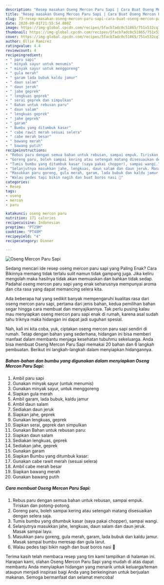 ```yaml
---
description: "Resep masakan Oseng Mercon Paru Sapi | Cara Buat Oseng Mercon Paru Sapi Yang Enak Banget"
title: "Resep masakan Oseng Mercon Paru Sapi | Cara Buat Oseng Mercon Paru Sapi Yang Enak Banget"
slug: 73-resep-masakan-oseng-mercon-paru-sapi-cara-buat-oseng-mercon-paru-sapi-yang-enak-banget
date: 2020-09-01T21:55:54.800Z
image: https://img-global.cpcdn.com/recipes/5facb7adc0c51865/751x532cq70/oseng-mercon-paru-sapi-foto-resep-utama.jpg
thumbnail: https://img-global.cpcdn.com/recipes/5facb7adc0c51865/751x532cq70/oseng-mercon-paru-sapi-foto-resep-utama.jpg
cover: https://img-global.cpcdn.com/recipes/5facb7adc0c51865/751x532cq70/oseng-mercon-paru-sapi-foto-resep-utama.jpg
author: Ollie Ramirez
ratingvalue: 4.4
reviewcount: 4
recipeingredient:
- " paru sapi"
- " minyak sayur untuk menumis"
- " minyak sayur untuk menggoreng"
- " gula merah"
- " garam lada bubuk kaldu jamur"
- " daun salam"
- " daun jeruk"
- " jahe geprek"
- " lengkuas geprek"
- " serai geprek dan simpulkan"
- " Bahan untuk rebusan paru"
- " daun salam"
- " lengkuas geprek"
- " jahe geprek"
- " garam"
- " Bumbu yang ditumbuk kasar"
- " cabe rawit merah sesuai selera"
- " cabe merah besar"
- " bawang merah"
- " bawang putih"
recipeinstructions:
- "Rebus paru dengan semua bahan untuk rebusan, sampai empuk. Tiriskan dan potong-potong."
- "Goreng paru, boleh sampai kering atau setengah matang disesuaikan dengan selera saja."
- "Tumis bumbu yang ditumbuk kasar (saya pakai chopper), sampai wangi."
- "Selanjutnya masukkan jahe, lengkuas, daun salam dan daun jeruk. Masak sampai layu."
- "Masukkan paru goreng, gula merah, garam, lada bubuk dan kaldu jamur. Masak sampai bumbu meresap dan gula larut."
- "Walau pedes tapi bikin nagih dan buat boros nasi 🤭"
categories:
- Resep
tags:
- oseng
- mercon
- paru

katakunci: oseng mercon paru 
nutrition: 171 calories
recipecuisine: Indonesian
preptime: "PT29M"
cooktime: "PT48M"
recipeyield: "4"
recipecategory: Dinner

---
```



![Oseng Mercon Paru Sapi](https://img-global.cpcdn.com/recipes/5facb7adc0c51865/751x532cq70/oseng-mercon-paru-sapi-foto-resep-utama.jpg)

Sedang mencari ide resep oseng mercon paru sapi yang Paling Enak? Cara Bikinnya memang tidak terlalu sulit namun tidak gampang juga. Jika keliru mengolah maka hasilnya tidak akan memuaskan dan bahkan tidak sedap. Padahal oseng mercon paru sapi yang enak seharusnya mempunyai aroma dan cita rasa yang dapat memancing selera kita.



Ada beberapa hal yang sedikit banyak mempengaruhi kualitas rasa dari oseng mercon paru sapi, pertama dari jenis bahan, kedua pemilihan bahan segar hingga cara membuat dan menyajikannya. Tak perlu pusing kalau mau menyiapkan oseng mercon paru sapi enak di rumah, karena asal sudah tahu triknya maka hidangan ini dapat jadi suguhan spesial.


Nah, kali ini kita coba, yuk, ciptakan oseng mercon paru sapi sendiri di rumah. Tetap dengan bahan yang sederhana, hidangan ini bisa memberi manfaat dalam membantu menjaga kesehatan tubuhmu sekeluarga. Anda bisa membuat Oseng Mercon Paru Sapi memakai 20 bahan dan 6 langkah pembuatan. Berikut ini langkah-langkah dalam menyiapkan hidangannya.

<!--inarticleads1-->

##### Bahan-bahan dan bumbu yang digunakan dalam menyiapkan Oseng Mercon Paru Sapi:

1. Ambil  paru sapi
1. Gunakan  minyak sayur (untuk menumis)
1. Gunakan  minyak sayur, untuk menggoreng
1. Siapkan  gula merah
1. Ambil  garam, lada bubuk, kaldu jamur
1. Ambil  daun salam
1. Sediakan  daun jeruk
1. Siapkan  jahe, geprek
1. Gunakan  lengkuas, geprek
1. Siapkan  serai, geprek dan simpulkan
1. Gunakan  Bahan untuk rebusan paru:
1. Siapkan  daun salam
1. Sediakan  lengkuas, geprek
1. Sediakan  jahe, geprek
1. Gunakan  garam
1. Siapkan  Bumbu yang ditumbuk kasar:
1. Gunakan  cabe rawit merah (sesuai selera)
1. Ambil  cabe merah besar
1. Siapkan  bawang merah
1. Gunakan  bawang putih




<!--inarticleads2-->

##### Cara membuat Oseng Mercon Paru Sapi:

1. Rebus paru dengan semua bahan untuk rebusan, sampai empuk. Tiriskan dan potong-potong.
1. Goreng paru, boleh sampai kering atau setengah matang disesuaikan dengan selera saja.
1. Tumis bumbu yang ditumbuk kasar (saya pakai chopper), sampai wangi.
1. Selanjutnya masukkan jahe, lengkuas, daun salam dan daun jeruk. Masak sampai layu.
1. Masukkan paru goreng, gula merah, garam, lada bubuk dan kaldu jamur. Masak sampai bumbu meresap dan gula larut.
1. Walau pedes tapi bikin nagih dan buat boros nasi 🤭




Terima kasih telah membaca resep yang tim kami tampilkan di halaman ini. Harapan kami, olahan Oseng Mercon Paru Sapi yang mudah di atas dapat membantu Anda menyiapkan hidangan yang menarik untuk keluarga/teman ataupun menjadi inspirasi bagi Anda yang berkeinginan untuk berjualan makanan. Semoga bermanfaat dan selamat mencoba!
